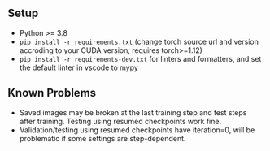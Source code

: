 ## Setup
- Python >= 3.8
- `pip install -r requirements.txt` (change torch source url and version accroding to your CUDA version, requires torch>=1.12)
- `pip install -r requirements-dev.txt` for linters and formatters, and set the default linter in vscode to mypy

## Known Problems
- Saved images may be broken at the last training step and test steps after training. Testing using resumed checkpoints work fine.
- Validation/testing using resumed checkpoints have iteration=0, will be problematic if some settings are step-dependent.


